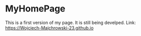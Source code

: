 # MyHomePage
This is a first version of my page. It is still being develped. 
Link:  https://Wojciech-Majchrowski-23.github.io
